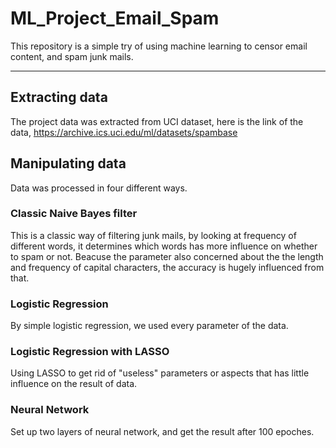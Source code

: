 # ML_Project_Email_Spam

This repository is a simple try of using machine learning to censor email content, and spam junk mails.
______________________________________________________________________________________________________________________________

## Extracting data

The project data was extracted from UCI dataset, here is the link of the data, https://archive.ics.uci.edu/ml/datasets/spambase

## Manipulating data

Data was processed in four different ways.
### Classic Naive Bayes filter
This is a classic way of filtering junk mails, by looking at frequency of different words, it determines which words has more influence on whether to spam or not. Beacuse the parameter also concerned about the the length and frequency of capital characters, the accuracy is hugely influenced from that.
### Logistic Regression
By simple logistic regression, we used every parameter of the data.
### Logistic Regression with LASSO
Using LASSO to get rid of "useless" parameters or aspects that has little influence on the result of data.
### Neural Network
Set up two layers of neural network, and get the result after 100 epoches.
